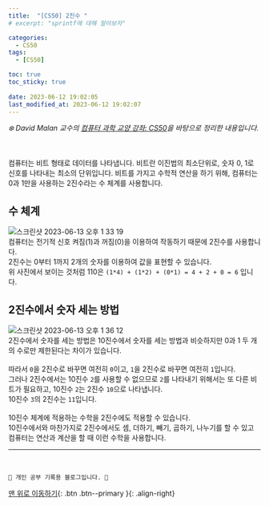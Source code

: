 ```yaml
---
title:  "[CS50] 2진수 "
# excerpt: "sprintf에 대해 알아보자"

categories:
  - CS50
tags:
  - [CS50]

toc: true
toc_sticky: true
 
date: 2023-06-12 19:02:05
last_modified_at: 2023-06-12 19:02:07
---
```



_❄️ David Malan 교수의 [컴퓨터 과학 교양 강좌: CS50](https://www.edwith.org/cs50/lecture/22798?isDesc=false)을 바탕으로 정리한 내용입니다._

<br>

컴퓨터는 비트 형태로 데이터를 나타냅니다. 비트란 이진법의 최소단위로, 숫자 0, 1로 신호를 나타내는 최소의 단위입니다. 비트를 가지고 수학적 연산을 하기 위해, 컴퓨터는 0과 1만을 사용하는 2진수라는 수 체계를 사용합니다.

## 수 체계
![스크린샷 2023-06-13 오후 1 33 19](https://github.com/minju412/jenkins-test/assets/59405576/284ded12-2497-482d-91c8-16f5267a631e)<br>
컴퓨터는 전기적 신호 켜짐(1)과 꺼짐(0)을 이용하여 작동하기 때문에 2진수를 사용합니다.<br>
2진수는 0부터 1까지 2개의 숫자를 이용하여 값을 표현할 수 있습니다.<br>
위 사진에서 보이는 것처럼 110은 `(1*4) + (1*2) + (0*1) = 4 + 2 + 0 = 6` 입니다.

## 2진수에서 숫자 세는 방법
![스크린샷 2023-06-13 오후 1 36 12](https://github.com/minju412/jenkins-test/assets/59405576/e01cdc42-0425-4d61-8163-86fbb638f1ab)<br>
2진수에서 숫자를 세는 방법은 10진수에서 숫자를 세는 방법과 비슷하지만 0과 1 두 개의 수로만 제한된다는 차이가 있습니다.<br><br>
따라서 `0`을 2진수로 바꾸면 여전히 `0`이고, `1`을 2진수로 바꾸면 여전히 `1`입니다.<br>
그러나 2진수에서는 10진수 `2`를 사용할 수 없으므로 `2`를 나타내기 위해서는 또 다른 비트가 필요하고, 10진수 `2`는 2진수 `10`으로 나타냅니다.<br>
10진수 `3`의 2진수는 `11`입니다.<br><br>
10진수 체계에 적용하는 수학을 2진수에도 적용할 수 있습니다.<br>
10진수에서와 마찬가지로 2진수에서도 셈, 더하기, 빼기, 곱하기, 나누기를 할 수 있고 컴퓨터는 연산과 계산을 할 때 이런 수학을 사용합니다.

















***
<br>


    💛 개인 공부 기록용 블로그입니다. 👻

[맨 위로 이동하기](#){: .btn .btn--primary }{: .align-right}